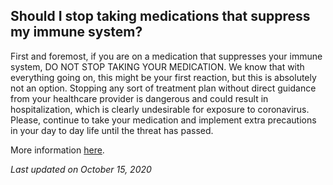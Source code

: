 ## Should I stop taking medications that suppress my immune system?

First and foremost, if you are on a medication that suppresses your immune system, DO NOT STOP TAKING YOUR MEDICATION. We know that with everything going on, this might be your first reaction, but this is absolutely not an option. Stopping any sort of treatment plan without direct guidance from your healthcare provider is dangerous and could result in hospitalization, which is clearly undesirable for exposure to coronavirus. Please, continue to take your medication and implement extra precautions in your day to day life until the threat has passed.

More information [here](https://cdhf.ca/health-lifestyle/coronavirus-covid-19-and-the-immunocompromised/).

_Last updated on October 15, 2020_
